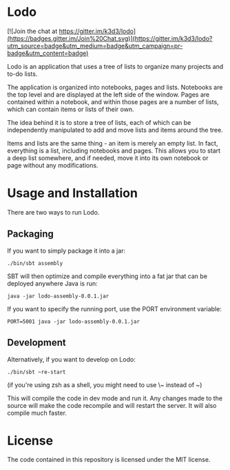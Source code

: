 # Lodo

[![Join the chat at https://gitter.im/k3d3/lodo](https://badges.gitter.im/Join%20Chat.svg)](https://gitter.im/k3d3/lodo?utm_source=badge&utm_medium=badge&utm_campaign=pr-badge&utm_content=badge)

Lodo is an application that uses a tree of lists to organize many projects and to-do lists.

The application is organized into notebooks, pages and lists. Notebooks are the top level and
are displayed at the left side of the window. Pages are contained within a notebook, and within
those pages are a number of lists, which can contain items or lists of their own.

The idea behind it is to store a tree of lists, each of which can be independently manipulated to
add and move lists and items around the tree.

Items and lists are the same thing - an item is merely an empty list. In fact, everything is a list,
including notebooks and pages. This allows you to start a deep list somewhere, and if needed, move it
into its own notebook or page without any modifications.

# Usage and Installation

There are two ways to run Lodo.

## Packaging
If you want to simply package it into a jar:

    ./bin/sbt assembly

SBT will then optimize and compile everything into a fat jar that can be deployed anywhere Java is run:

    java -jar lodo-assembly-0.0.1.jar

If you want to specify the running port, use the PORT environment variable:

    PORT=5001 java -jar lodo-assembly-0.0.1.jar


## Development
Alternatively, if you want to develop on Lodo:

    ./bin/sbt ~re-start

(if you're using zsh as a shell, you might need to use \\~ instead of ~)

This will compile the code in dev mode and run it. Any changes made to the source will make
the code recompile and will restart the server. It will also compile much faster.

# License

The code contained in this repository is licensed under the MIT license.